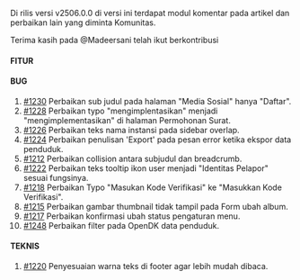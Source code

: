 Di rilis versi v2506.0.0 di versi ini terdapat modul komentar pada artikel dan perbaikan lain yang diminta Komunitas.

Terima kasih pada @Madeersani telah ikut berkontribusi

#### FITUR

#### BUG

1. [#1230](https://github.com/OpenSID/OpenDK/issues/1230) Perbaikan sub judul pada halaman "Media Sosial" hanya "Daftar".
2. [#1228](https://github.com/OpenSID/OpenDK/issues/1228) Perbaikan typo "mengimplentasikan" menjadi "mengimplementasikan" di halaman Permohonan Surat.
3. [#1226](https://github.com/OpenSID/OpenDK/issues/1226) Perbaikan teks nama instansi pada sidebar overlap.
4. [#1224](https://github.com/OpenSID/OpenDK/issues/1224) Perbaikan penulisan 'Export' pada pesan error ketika ekspor data penduduk.
5. [#1212](https://github.com/OpenSID/OpenDK/issues/1212) Perbaikan collision antara subjudul dan breadcrumb.
6. [#1222](https://github.com/OpenSID/OpenDK/issues/1222) Perbaikan teks tooltip ikon user menjadi "Identitas Pelapor" sesuai fungsinya.
7. [#1218](https://github.com/OpenSID/OpenDK/issues/1218) Perbaikan Typo "Masukan Kode Verifikasi" ke "Masukkan Kode Verifikasi".
8. [#1215](https://github.com/OpenSID/OpenDK/issues/1215) Perbaikan gambar thumbnail tidak tampil pada Form ubah album.
9. [#1217](https://github.com/OpenSID/OpenDK/issues/1217) Perbaikan konfirmasi ubah status pengaturan menu.
10. [#1248](https://github.com/OpenSID/OpenDK/issues/1248) Perbaikan filter pada OpenDK data penduduk.

#### TEKNIS

1. [#1220](https://github.com/OpenSID/OpenDK/issues/1220) Penyesuaian warna teks di footer agar lebih mudah dibaca.
